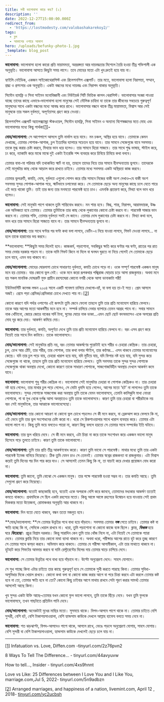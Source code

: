 ```yaml
---
title: সখী ভালোবাসা কারে কয়? (২)
description: ''
date: 2022-12-27T15:00:00.000Z
redirect_from:
  - 'https://lostmodesty.com/valobashakarekoy2/'
tags:
  - ব্লগ
  - আকাশের ওপারে আকাশ
hero: /uploads/befunky-photo-1.jpg
_template: blog_post
---
```


**ভালোবাসা:** ভালোবাসা হলো কারো প্রতি মায়ামমতা, অন্তরঙ্গতা আর দায়বদ্ধতার মিশেলে তৈরি হওয়া তীব্র শক্তিশালী এক অনুভূতি। ভালোবাসা আসতে কিছুটা সময় লাগে। তবে মোহের মতো এটা খুব দ্রুতই হয়ে যায় না।

হ্যাইলি নেইডিক, একজন সাইকোথেরাপিস্ট এবং রিলেশনশিপ এক্সপার্ট। তার মতে, ভালোবাসা হলো নিরাপত্তা, সম্মান, শ্রদ্ধা ও প্রশংসার এক অনুভূতি। একটা বন্ধনের মধ্যে দায়বদ্ধ এবং নিরাপদ থাকার অনুভূতি।

সিমৌন হামফ্রি ও সিনা সাইমন মনোবিজ্ঞানী এবং নিউইয়র্ক সিটি ভিত্তিক কাপল থেরাপিস্ট। ভালোবাসার সংজ্ঞা পাওয়া যাচ্ছে তাদের কাছে এভাবে–ভালোবাসা হলো মানুষের সেই মৌলিক চাহিদা যা তাকে তার জীবনের সবচেয়ে গুরুত্বপূর্ণ মানুষদের সাথে একটা বন্ধনের মধ্যে আবদ্ধ করে রাখে। ভালোবাসার বন্ধনে থাকে তীব্র মায়ামমতা, বিশ্বাস আর সেই মানুষকে তার সকল দুর্বলতা, অপূর্ণতাসহ গ্রহণ করে নেওয়া।

রিলেশনশিপ এক্সপার্ট অ্যালেক্স্যান্ড্রা স্টকওয়েল, সিমৌন হামফ্রি, সিনা সাইমন ও অন্যান্য বিশেষজ্ঞদের মতে মোহ এবং ভালোবাসার মধ্যে কিছু পার্থক্য[\[1\]](#_ftn1)**_-_**

**মোহ/ভালোলাগা:** সে আশেপাশে আসলে তুমি নার্ভাস হয়ে যাবে। মন চঞ্চল, অস্থির হয়ে যাবে। তোমাকে কেমন দেখাচ্ছে, তোমার পোশাক-আশাক, চুল ইত্যাদির ব্যাপারে সচেতন হয়ে যাবে। তার সামনে সেজেগুজে যাবে সবসময়। তাকে মুগ্ধ করার চেষ্টা করবে, মিথ্যার ভান ধরে হলেও। তার সামনে হিরো সাজবে। তার সাথে শুদ্ধ ভাষায়, স্টাইল করে, ঢং করে, ন্যাকামি করে মাঝে মাঝে দুই একটা ইংরেজি শব্দ ব্যবহার করে চিবিয়ে চিবিয়ে কথা বলবে।

তোমার বাবা-মা পরিবার যদি তথাকথিত স্মার্ট না হয়, তাহলে তাদের নিয়ে তার সামনে হীনম্মন্যতায় ভুগবে। তাদেরকে সেই মানুষটার কাছ থেকে আড়াল করে রাখতে চাইবে। তোমার মধ্যে সবসময় একটা অস্থিরতা কাজ করবে।

তোমার ভুলত্রুটি, কমতি, দোষ, দুর্বলতা এগুলো গোপন করে তাঁর সামনে নিজের বাকী অংশ দেখাও–যে বাকী অংশ সবসময় সুন্দর পোশাক-আশাক পরে, স্মার্টভাবে চলাফেরা করে। সে তোমাকে ছেড়ে অন্য মানুষের কাছে চলে যেতে পারে এই ভয়ে থাকো তুমি। তাই তার জন্য তার মনমতো পারফেক্ট হতে চাও। এমনকি প্রতারণা করে, মিথ্যা বলে ভান ধরে হলেও।

**ভালোবাসা:** সেই মানুষটা পাশে থাকলে তুমি শান্তিবোধ করবে। মন শান্ত হবে। স্নিগ্ধ, শান্ত, নিরাপদ, আরামদায়ক, উষ্ণ এক অভিজ্ঞতা হবে তোমার। তোমার তুমিটাকে তার কাছ থেকে লুকানোর কোনো চেষ্টা করবে না। পারফেক্ট সাজার ভান করবে না। তোমার শক্তি, তোমার দুর্বলতা সবই সে জানে। তোমার দোষ লুকানোর চেষ্টা করবে না। মিথ্যা কথা বলে, ভান ধরে তার সামনে হিরো সাজতে যাবে না। তার সামনে হীনম্মন্যতায় ভুগবে না।

**মোহ/ভালোলাগা:** তার সাথে ঘণ্টার পর ঘণ্টা কথা বলা লাগবে, ডেটিং-এ নিয়ে যাওয়া লাগবে, গিফট দেওয়া লাগবে… না হলে তাকে হারানোর ভয় করবে।

**ভালোবাসা: **কিছুটা সময় দিলেই হবে। কাজকর্ম, পড়াশোনা, সবকিছুর ক্ষতি করে ঘণ্টার পর ঘণ্টা, রাতের পর রাত সময় দেবার দরকার পড়বে না। তাকে দামি গিফট কিনে না দিলে বা ঘনঘন ঘুরতে না নিয়ে গেলেই সে তোমাকে ছেড়ে চলে যাবে, এমন ভয় থাকবে না।

**মোহ/ভালোলাগা:** মোহের ঘোরলাগা চোখে সাধারণত দুর্বলতা, কমতি চোখে পড়ে না। ওকে সম্পূর্ণ পারফেক্ট একজন মানুষ মনে হয় তোমার। যার কোনো ভুল নেই। ওকে মনে করো রূপকথার পঙ্খিরাজ ঘোড়ায় চড়ে আসা রাজকুমার। অথবা মনে হয় সকল মানবিক দোষত্রুটি মুক্ত প্রাচীন রহস্যঘেরা কোনো নগরী থেকে আসা ডানাকাটা পরী!

ইউনিভার্সিটি কলেজ লন্ডন ২০০৪ সালে একটি গবেষণা চালিয়ে দেখলো–হ্যাঁ, যা বলা হয় তা-ই সত্য। প্রেম আসলে অন্ধই। প্রেমে পড়া প্রেমিক/প্রেমিকারা চোখে দেখতে পায় না।[\[2\]](#_ftn2)

কোনো কারণে যদি পর্দার ওপাশের এই জগৎটা তুমি জেনে ফেলো তাহলে তুমি তার প্রতি মনোযোগ হারিয়ে ফেলবে। তাকে আর আগের মতো আকর্ষণীয় মনে হবে না। সম্পর্ক চালিয়ে নেবার ব্যাপারে তেমন আগ্রহ পাবে না। সবার সামনে নাক খোঁটানো, জোরে জোরে নাকের সর্দি টানা, ঘুমের ঘোরে নাক ডাকা…এমন ছোট ছোট বদঅভ্যাসও একে অপরের প্রতি মোহ দূর করে দেয়। আকর্ষণ কমিয়ে দেয়।

**ভালোবাসা:** তার দুর্বলতা, কমতি, অপূর্ণতা দেখে তুমি তার প্রতি মনোযোগ হারিয়ে ফেলবে না। বরং এসব গ্রহণ করে নিয়েই তার সাথে দিন কাটাবে। তাকে ভালোবাসবে।

**মোহ/ভালোলাগা:** সেই মানুষটার প্রতি নয়, বরং তোমার আকর্ষণের পুরোটাই হবে শরীর ও চেহারা কেন্দ্রিক। তার চেহারা, চুল, চোখ আর ঠোঁট, তার শরীর, তার পোশাক, তার কথা বলার স্টাইল, তার কণ্ঠস্বর… এসব থাকবে তোমার মনোযোগের কেন্দ্রে। যদি তার চুল পড়ে যায়, চেহারা খারাপ হয়ে যায়, যদি মুটিয়ে যায়, যদি ফিগার নষ্ট হয়ে যায়, যদি সুন্দর করে সেজেগুজে না থাকে, তাহলে তুমি তার প্রতি মনোযোগ হারিয়ে ফেলবে। তুমি সবসময় তাকে সুন্দর সুন্দর পোশাকে সেজেগুজে থাকা অবস্থায় দেখো, কোনো কারণে তাকে সাধারণ পোশাকে, সাজগোজবিহীন অবস্থায় দেখলে আকর্ষণ কমে যাবে।

**ভালোবাসা:** ভালোবাসা শুধু শরীর কেন্দ্রিক না। ভালোবাসা সেই মানুষটার চেহারা বা পোশাক কেন্দ্রিকও না। তার চেহারা নষ্ট হয়ে গেলেও, তার মাথার চুল পড়ে গেলেও, সে মোটা ধুমসি হয়ে গেলেও, আগের মতো ‘হট’ না লাগলেও তুমি তাকে ভালোবাসবে। সুন্দর পোশাকে সাজগোজ করা অবস্থায় তুমি তাকে যেমন ভালোবাসবে, তেমনি কালিঝুলি মাখা নোংরা পোশাকে, গা বা মুখ থেকে দুর্গন্ধ আসা অবস্থাতেও তুমি তাকে ভালোবাসবে। কারণ তুমি তার চেহারা বা শরীরটাকে নয় বরং সেই মানুষটাকে, তার আত্মাকে ভালোবেসেছো।

**মোহ/ভালোলাগা:** তার কোনো আচরণ বা কোনো ভুল চোখে পড়লেও সে কী মনে করবে, বা ব্রেকআপ করে ফেলবে কি না, এই ভেবে তুমি তার ভুল সংশোধনের চেষ্টা করো না। ধরো সে রিকশাওয়ালার সাথে খারাপ ব্যবহার করে। তোমার এটা ভালো লাগে না। কিন্তু তুমি ভয়ে বলতেও পারো না, কারণ কিছু বললে হয়তো সে তোমার সাথে সম্পর্কের ইতি ঘটাবে।

**ভালোবাসা:** তার ভুল ধরিয়ে দেবে। সে কী মনে করবে, এটা চিন্তা না করে তাকে সংশোধন করে একজন ভালো মানুষ হিসেবে গড়ে তুলতে চাইবে। কারণ তুমি তাকে ভালোবাসো।

**মোহ/ভালোলাগা:** তুমি তার প্রতি তীব্র আকর্ষণবোধ করো। কারণ তুমি ভাবো সে পারফেক্ট। মাথার মধ্যে তুমি তার একটা পারফেক্ট ইমেজ বানিয়ে নিয়েছো। ঠিক তুমি যেমন চাও সে তেমনই। তোমার স্বপ্নের রাজকন্যা বা রাজকুমার। এটা বিশ্বাস করেই তুমি দিনের পর দিন পার করে দাও। সে আসলেই তেমন কিছু কি না, তা যাচাই করে দেখার প্রয়োজন বোধ করো না।

**ভালোবাসা:** তুমি জানো, তুমি বোঝো সে একজন মানুষ। তার পক্ষে পারফেক্ট হওয়া সম্ভব না। তার কমতি আছে। তুমি সেগুলো গ্রহণ করে নিয়েছো।

**মোহ/ভালোলাগা:** যতোই কাছাকাছি হবে, যতোই একে অপরকে বেশি করে জানবে, তোমাদের মধ্যকার আকর্ষণ ততোই কমতে থাকবে। প্রথমদিকে সে ছিল একটা রহস্যের মতো। কিন্তু আস্তে আস্তে রহস্যের উন্মোচন হয়ে যাওয়ায় সেই প্রথম দিককার মতো উত্তেজনা, রোমাঞ্চকর অনুভূতি আর থাকবে না।

**ভালোবাসা:** দিন যতো যেতে থাকবে, বন্ধন ততো মজবুত হবে।

**মোহ/ভালোলাগা: **সে তোমার উন্নতির পথে বাধা হয়ে দাঁড়াবে। সবসময় তোমার **_সঙ্গ_** পেতে চাইবে। তোমার কষ্ট বা ক্ষতি হচ্ছে কি না, সেদিকে খেয়াল রাখবে না। ধরো, তুমি পড়াশোনা বা কোনো কাজে ব্যস্ত ছিলে। ক্লান্ত, **_বিধ্বস্ত_** হয়ে ঘরে **_ফিরেছো_**। প্রচুর বিশ্রাম দরকার। কিন্তু সারাদিন কেন তুমি তার খোঁজ নিলে না, এটা নিয়েই সে তোমাকে প্যারা দেবে। তোমার ক্লান্তি নিয়ে তার কোনো মাথা ব্যাথা থাকবে না। অথবা ধরো, পরীক্ষার আগের রাতে হুট করে তুচ্ছ কারণে সে তোমার সাথে ঝগড়া করবে। অভিমান করে থাকবে। তোমার যে পরীক্ষা আগামীকাল, এটা তার মাথাতে থাকবে না। হুটহাট করে গিফটের আবদার করবে বা দামি রেস্টুরেন্টের বিলের দায় তোমার ঘাড়ে চাপিয়ে দেবে।

**ভালোবাসা:** সে তোমার উন্নতির পথে বাধা হয়ে দাঁড়াবে না। উল্টো অনুপ্রেরণা দেবে। সাহস যোগাবে।

সে সুখ পাচ্ছে কিনা এটার চাইতে তার কাছে গুরুত্বপূর্ণ হবে সে তোমাকে সুখী করতে পারছে কিনা। তোমার সুবিধা-অসুবিধার দিকে খেয়াল রাখবে। কোনো কথা বলা বা কোনো কাজ করার আগে বা পরে চিন্তা করবে এটা করলে তোমার কষ্ট হবে না তো, তোমার ক্ষতি হবে না তো? কোনো কিছু চাইবার আগে মাথায় রাখবে সেটা পূরণ করার সামর্থ্য তোমার আসলেই আছে কিনা।

খুব সুন্দর একটা উক্তি আছে–তোমার যখন কোনো ফুল ভালো লাগবে, তুমি তাকে ছিঁড়ে নেবে। যখন তুমি ফুলকে ভালোবাসবে, তখন গাছটাতে প্রতিদিন পানি দেবে।

**মোহ/ভালোলাগা:** অনেকটাই দুধের মাছির মতো। সুসময়ে থাকে। বিপদ-আপদে পাশে থাকে না। তোমার চাইতে বেশি সুন্দরী, বেশি হট, বেশি টাকাপয়সাওয়ালা, বেশি হ্যান্ডসাম কাউকে দেখলে আল্লাহ হাফেয বলতে সময় নেবে না।

**ভালোবাসা:** শত ঝড়ঝাপ্টা, বিপদ-আপদেও পাশে থাকে, আগলে রাখে, ভেঙে পড়লে অনুপ্রেরণা যোগায়, সাহস যোগায়। বেশি সুন্দরী বা বেশি টাকাপয়সাওয়ালা, হ্যান্ডসাম কাউকে দেখলেই ছেড়ে চলে যায় না।

***

[\[1\]](#_ftnref1) Infatuation vs. Love, Diffen.com -tinyurl.com/2z76pvn2

8 Ways To Tell The Difference… - tinyurl.com/44avyuvw

How to tell…, Insider - tinyurl.com/4xs9hnnt

Love vs Like: 25 Differences between I Love You and I Like You, marriage.com,Jul 5, 2022- tinyurl.com/5n9adbzn

[\[2\]](#_ftnref2) Arranged marriages, and happiness of a nation, livemint.com, April 12 , 2018- [tinyurl.com/yc2ucbsh](https://tinyurl.com/yc2ucbsh)
